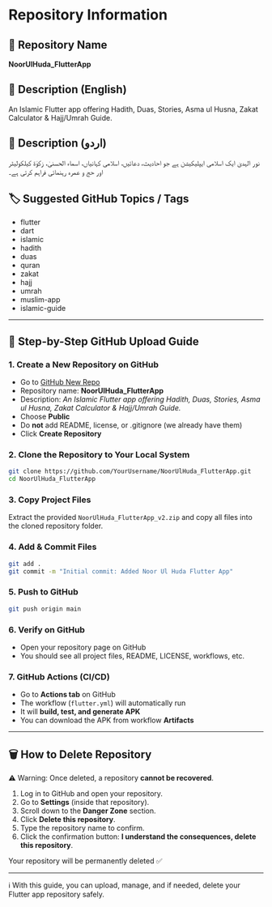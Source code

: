# Repository Information

## 📛 Repository Name
**NoorUlHuda_FlutterApp**

## 📝 Description (English)
An Islamic Flutter app offering Hadith, Duas, Stories, Asma ul Husna, Zakat Calculator & Hajj/Umrah Guide.

## 📝 Description (اردو)
نور الہدیٰ ایک اسلامی ایپلیکیشن ہے جو احادیث، دعائیں، اسلامی کہانیاں، اسماء الحسنیٰ، زکوٰۃ کیلکولیٹر اور حج و عمرہ رہنمائی فراہم کرتی ہے۔

## 🏷️ Suggested GitHub Topics / Tags
- flutter
- dart
- islamic
- hadith
- duas
- quran
- zakat
- hajj
- umrah
- muslim-app
- islamic-guide

---

## 🚀 Step-by-Step GitHub Upload Guide

### 1. Create a New Repository on GitHub
- Go to [GitHub New Repo](https://github.com/new)  
- Repository name: **NoorUlHuda_FlutterApp**  
- Description: *An Islamic Flutter app offering Hadith, Duas, Stories, Asma ul Husna, Zakat Calculator & Hajj/Umrah Guide.*  
- Choose **Public**  
- Do **not** add README, license, or .gitignore (we already have them)  
- Click **Create Repository**  

### 2. Clone the Repository to Your Local System
```bash
git clone https://github.com/YourUsername/NoorUlHuda_FlutterApp.git
cd NoorUlHuda_FlutterApp
```

### 3. Copy Project Files
Extract the provided `NoorUlHuda_FlutterApp_v2.zip` and copy all files into the cloned repository folder.

### 4. Add & Commit Files
```bash
git add .
git commit -m "Initial commit: Added Noor Ul Huda Flutter App"
```

### 5. Push to GitHub
```bash
git push origin main
```

### 6. Verify on GitHub
- Open your repository page on GitHub  
- You should see all project files, README, LICENSE, workflows, etc.  

### 7. GitHub Actions (CI/CD)
- Go to **Actions tab** on GitHub  
- The workflow (`flutter.yml`) will automatically run  
- It will **build, test, and generate APK**  
- You can download the APK from workflow **Artifacts**

---

## 🗑️ How to Delete Repository

⚠️ Warning: Once deleted, a repository **cannot be recovered**.

1. Log in to GitHub and open your repository.  
2. Go to **Settings** (inside that repository).  
3. Scroll down to the **Danger Zone** section.  
4. Click **Delete this repository**.  
5. Type the repository name to confirm.  
6. Click the confirmation button: **I understand the consequences, delete this repository**.  

Your repository will be permanently deleted ✅  

---
ℹ️ With this guide, you can upload, manage, and if needed, delete your Flutter app repository safely.
